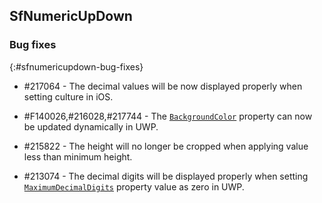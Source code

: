 ## SfNumericUpDown

### Bug fixes
{:#sfnumericupdown-bug-fixes}

* \#217064 - The decimal values will be now displayed properly when setting culture in iOS.

* \#F140026,\#216028,\#217744 - The [`BackgroundColor`](https://help.syncfusion.com/cr/cref_files/xamarin/Syncfusion.SfNumericUpDown.XForms~Syncfusion.SfNumericUpDown.XForms.SfNumericUpDown~BackgroundColor.html) property can now be updated dynamically in UWP.

* \#215822 - The height will no longer be cropped when applying value less than minimum height.

* \#213074 - The decimal digits will be displayed properly when setting [`MaximumDecimalDigits`](https://help.syncfusion.com/cr/cref_files/xamarin/Syncfusion.SfNumericUpDown.XForms~Syncfusion.SfNumericUpDown.XForms.SfNumericUpDown~MaximumDecimalDigits.html) property value as zero in UWP.
